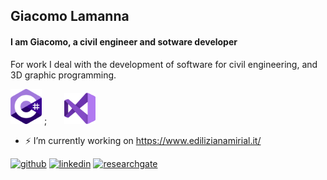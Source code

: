 ## Giacomo Lamanna
#### I am Giacomo, a civil engineer and sotware developer
For work I deal with the development of software for civil engineering, and 3D graphic programming. 

<img src="https://github.com/giacomolamanna/giacomolamanna/blob/main/c-sharp-c-logo.png" width="50"> ;&nbsp;&nbsp;&nbsp;&nbsp;&nbsp;&nbsp; <img src="https://github.com/giacomolamanna/giacomolamanna/blob/main/Visual_Studio_Win_2019.png" width="50">

- ⚡ I’m currently working on https://www.edilizianamirial.it/ 

[<img src='https://cdn.jsdelivr.net/npm/simple-icons@3.0.1/icons/github.svg' alt='github' height='40'>](https://github.com/giacomolamanna)  [<img src='https://cdn.jsdelivr.net/npm/simple-icons@3.0.1/icons/linkedin.svg' alt='linkedin' height='40'>](https://www.linkedin.com/in/https://www.linkedin.com/in/giacomo-lamanna//)  [<img src='https://cdn.jsdelivr.net/npm/simple-icons@3.0.1/icons/researchgate.svg' alt='researchgate' height='40'>](https://www.researchgate.net/profile/Giacomo-Lamanna)  
